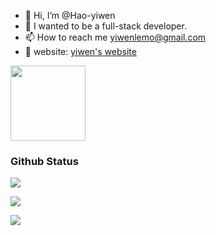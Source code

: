 - 👋 Hi, I’m @Hao-yiwen
- 👀 I wanted to be a full-stack developer.
- 📫 How to reach me yiwenlemo@gmail.com
- 🌱 website: [yiwen's website](https://hao-yiwen.github.io/yiwen-blog-website/)

<img height="120px" src="https://github-readme-stats.vercel.app/api/top-langs/?username=Hao-yiwen&hide=html&hide_title=true&hide_border=true&layout=compact&langs_count=7&exclude_repo=comp426,Redventures-Movie-Quotes&text_color=000&icon_color=fff&bg_color=0,52fa5a,4dfcff,c64dff&theme=graywhite">

### Github Status
![](https://github-readme-stats.vercel.app/api?username=Hao-yiwen&theme=gruvbox) 

![](https://github-profile-summary-cards.vercel.app/api/cards/repos-per-language?username=Hao-yiwen&theme=dracula) 

![](https://github-profile-summary-cards.vercel.app/api/cards/most-commit-language?username=Hao-yiwen&theme=dracula)
